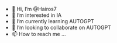 - 👋 Hi, I’m @Hairos7
- 👀 I’m interested in IA
- 🌱 I’m currently learning AUTOGPT
- 💞️ I’m looking to collaborate on AUTOGPT
- 📫 How to reach me ...

<!---
Hairos7/Hairos7 is a ✨ special ✨ repository because its `README.md` (this file) appears on your GitHub profile.
You can click the Preview link to take a look at your changes.
--->
